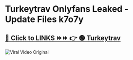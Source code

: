 
 # Turkeytrav Onlyfans Leaked - Update Files k7o7y

## <h2><a href="https://clipsfans.com/Turkeytrav&ref=git">🔗 Click to LINKS ⏩⏩ 👉 🟢 Turkeytrav </a></h2>

<a href="https://clipsfans.com/Turkeytrav&ref=git" rel="nofollow" data-target="animated-image.originalLink"><img src="https://i.ibb.co.com/xMMVF88/686577567.gif" alt="Viral Video Original" style="max-width: 100%; display: inline-block;" data-target="animated-image.originalImage"></a>

